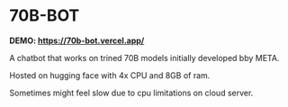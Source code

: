 ﻿# 70B-BOT
 **DEMO: https://70b-bot.vercel.app/**


 
A chatbot that works on trined 70B models initially developed bby META.



Hosted on hugging face with 4x CPU and 8GB of ram. 



Sometimes might feel slow due to cpu limitations on cloud server.

